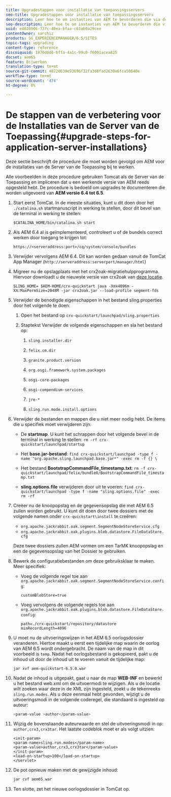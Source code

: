 ```yaml
---
title: Upgradestappen voor installatie van toepassingsservers
seo-title: Upgradestappen voor installatie van toepassingsservers
description: Leer hoe te om instanties van AEM te bevorderen die via de Servers van de Toepassing worden opgesteld.
seo-description: Leer hoe te om instanties van AEM te bevorderen die via de Servers van de Toepassing worden opgesteld.
uuid: e4020966-737c-40ea-bfaa-c63ab9a29cee
contentOwner: sarchiz
products: SG_EXPERIENCEMANAGER/6.5/SITES
topic-tags: upgrading
content-type: reference
discoiquuid: 1876d8d6-bffa-4a1c-99c0-f6001acea825
docset: aem65
feature: Bijwerken
translation-type: tm+mt
source-git-commit: 48726639e93696f32fa368fad2630e6fca50640e
workflow-type: tm+mt
source-wordcount: '474'
ht-degree: 0%

---
```



# De stappen van de verbetering voor de Installaties van de Server van de Toepassing{#upgrade-steps-for-application-server-installations}

Deze sectie beschrijft de procedure die moet worden gevolgd om AEM voor de installaties van de Server van de Toepassing bij te werken.

Alle voorbeelden in deze procedure gebruiken Tomcat als de Server van de Toepassing en impliceren dat u een werkende versie van AEM reeds opgesteld hebt. De procedure is bedoeld om upgrades te documenteren die worden uitgevoerd van **AEM versie 6.4 tot 6.5**.

1. Start eerst TomCat. In de meeste situaties, kunt u dit doen door het `./catalina.sh` startmanuscript in werking te stellen, door dit bevel van de terminal in werking te stellen:

   ```shell
   $CATALINA_HOME/bin/catalina.sh start
   ```

1. Als AEM 6.4 al is geïmplementeerd, controleert u of de bundels correct werken door toegang te krijgen tot:

   ```shell
   https://<serveraddress:port>/cq/system/console/bundles
   ```

1. Verwijder vervolgens AEM 6.4. Dit kan worden gedaan vanuit de TomCat App Manager (`http://serveraddress:serverport/manager/html`)

1. Migreer nu de opslagplaats met het crx2oak-migratiehulpprogramma. Hiervoor downloadt u de nieuwste versie van crx2oak van [deze locatie](https://repo.adobe.com/nexus/content/groups/public/com/adobe/granite/crx2oak).

   ```shell
   SLING_HOME= $AEM-HOME/crx-quickstart java -Xmx4096m -XX:MaxPermSize=2048M -jar crx2oak.jar --load-profile segment-fds
   ```

1. Verwijder de benodigde eigenschappen in het bestand sling.properties door het volgende te doen:

   1. Open het bestand op `crx-quickstart/launchpad/sling.properties`
   1. Staptekst Verwijder de volgende eigenschappen en sla het bestand op:

      1. `sling.installer.dir`

      1. `felix.cm.dir`

      1. `granite.product.version`

      1. `org.osgi.framework.system.packages`

      1. `osgi-core-packages`

      1. `osgi-compendium-services`

      1. `jre-*`

      1. `sling.run.mode.install.options`

1. Verwijder de bestanden en mappen die u niet meer nodig hebt. De items die u specifiek moet verwijderen zijn:

   * De **startmap**. U kunt het schrappen door het volgende bevel in de terminal in werking te stellen: `rm -rf crx-quickstart/launchpad/startup`

   * Het **base.jar-bestand**: `find crx-quickstart/launchpad -type f -name "org.apache.sling.launchpad.base.jar*" -exec rm -f {} \`

   * Het bestand **BootstrapCommandFile_timestamp.txt**: `rm -f crx-quickstart/launchpad/felix/bundle0/BootstrapCommandFile_timestamp.txt`

   * **sling.options.file** verwijderen door uit te voeren: `find crx-quickstart/launchpad -type f -name "sling.options.file" -exec rm -rf`

1. Creëer nu de knoopopslag en de gegevensopslag die met AEM 6.5 zullen worden gebruikt. U kunt dit doen door twee dossiers met de volgende namen onder `crx-quickstart\install` te creëren:

   * `org.apache.jackrabbit.oak.segment.SegmentNodeStoreService.cfg`
   * `org.apache.jackrabbit.oak.plugins.blob.datastore.FileDataStore.cfg`

   Deze twee dossiers zullen AEM vormen om een TarMK knoopopslag en een de gegevensopslag van het Dossier te gebruiken.

1. Bewerk de configuratiebestanden om deze gebruiksklaar te maken. Meer specifiek:

   * Voeg de volgende regel toe aan `org.apache.jackrabbit.oak.segment.SegmentNodeStoreService.config`:

      ```customBlobStore=true```

   * Voeg vervolgens de volgende regels toe aan `org.apache.jackrabbit.oak.plugins.blob.datastore.FileDataStore.config`:

      ```
      path=./crx-quickstart/repository/datastore
      minRecordLength=4096
      ```

1. U moet nu de uitvoeringswijzen in het AEM 6.5 oorlogsdossier veranderen. Hiertoe maakt u eerst een tijdelijke map waarin de oorlog van AEM 6.5 wordt ondergebracht. De naam van de map in dit voorbeeld is `temp`. Nadat het oorlogsbestand is gekopieerd, pakt u de inhoud uit door de inhoud uit te voeren vanuit de tijdelijke map:

   ```
   jar xvf aem-quickstart-6.5.0.war
   ```

1. Nadat de inhoud is uitgepakt, gaat u naar de map **WEB-INF** en bewerkt u het bestand web.xml om de uitvoermodi te wijzigen. Als u de locatie wilt zoeken waar deze in de XML zijn ingesteld, zoekt u de tekenreeks `sling.run.modes`. Als u deze eenmaal hebt gevonden, wijzigt u de uitvoeringsmodi in de volgende coderegel, die standaard is ingesteld op auteur:

   ```bash
   <param-value >author</param-value>
   ```

1. Wijzig de bovenstaande auteurwaarde en stel de uitvoeringsmodi in op: `author,crx3,crx3tar`. Het laatste codeblok moet er als volgt uitzien:

   ```
   <init-param>
   <param-name>sling.run.modes</param-name>
   <param-value>author,crx3,crx3tar</param-value>
   </init-param>
   <load-on-startup>100</load-on-startup>
   </servlet>
   ```

1. De pot opnieuw maken met de gewijzigde inhoud:

   ```bash
   jar cvf aem65.war
   ```

1. Ten slotte, zet het nieuwe oorlogsdossier in TomCat op.
